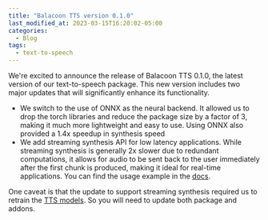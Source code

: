 ```yaml
---
title: "Balacoon TTS version 0.1.0"
last_modified_at: 2023-03-15T16:20:02-05:00
categories:
  - Blog
tags:
  - text-to-speech
---
```


We're excited to announce the release of Balacoon TTS 0.1.0,
the latest version of our text-to-speech package.
This new version includes two major updates that will significantly enhance its functionality.

* We switch to the use of ONNX as the neural backend. It allowed us to drop the torch libraries and reduce the package size by a factor of 3, making it much more lightweight and easy to use. Using ONNX also provided a 1.4x speedup in synthesis speed
* We add streaming synthesis API for low latency applications. While streaming synthesis is generally 2x slower due to redundant computations, it allows for audio to be sent back to the user immediately after the first chunk is produced, making it ideal for real-time applications. You can find the usage example in the [docs](https://balacoon.com/use/tts/package#running-streaming-synthesis).

One caveat is that the update to support streaming synthesis required us to retrain the [TTS models](https://huggingface.co/balacoon/tts).
So you will need to update both package and addons. 
